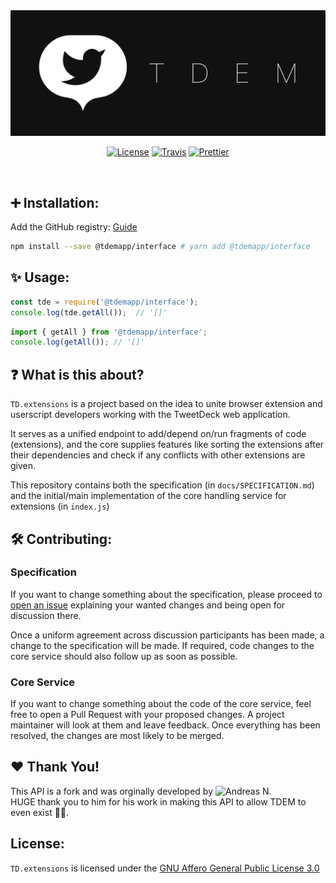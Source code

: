 <div align='center'>

  <a href='https://github.com/tdemapp/tdem/releases'>
    <img alt='TweetDeck Extension Manager' src='https://raw.githubusercontent.com/tdemapp/assets/master/branding/Promotional-Marquee.png' />
  </a>

  [![License](https://img.shields.io/badge/-agpl-blue.svg?longCache=true&style=for-the-badge)](https://github.com/tdemapp/interface/blob/master/LICENSE) 
  [![Travis](https://img.shields.io/travis/tdemapp/interface/master.svg?style=for-the-badge)](https://travis-ci.org/tdemapp/interface) 
  [![Prettier](https://img.shields.io/badge/-%20prettier-c596c7.svg?longCache=true&style=for-the-badge)](https://prettier.io/) 

  <br />
</div>

## ➕ Installation:
Add the GitHub registry: [Guide](https://help.github.com/en/articles/configuring-npm-for-use-with-github-package-registry#authenticating-to-github-package-registry)
```sh
npm install --save @tdemapp/interface # yarn add @tdemapp/interface
```

## ✨ Usage:
```javascript
const tde = require('@tdemapp/interface');
console.log(tde.getAll());  // '[]'
```

```javascript
import { getAll } from '@tdemapp/interface';
console.log(getAll()); // '[]'
```

## ❓ What is this about?
`TD.extensions` is a project based on the idea to unite browser extension and userscript developers working with
the TweetDeck web application.

It serves as a unified endpoint to add/depend on/run fragments of code (extensions), and the core supplies features
like sorting the extensions after their dependencies and check if any conflicts with other extensions are given.

This repository contains both the specification (in `docs/SPECIFICATION.md`) and the initial/main implementation of
the core handling service for extensions (in `index.js`)

## 🛠 Contributing:

### Specification
If you want to change something about the specification, please proceed to [open an issue](https://github.com/DeckHack/TD.extensions/issues/new)
explaining your wanted changes and being open for discussion there.

Once a uniform agreement across discussion participants has been made, a change to the specification will be made. If required,
code changes to the core service should also follow up as soon as possible.

### Core Service
If you want to change something about the code of the core service, feel free to open a Pull Request with your proposed changes. 
A project maintainer will look at them and leave feedback. Once everything has been resolved, the changes are most likely to be
merged.

## ❤️ Thank You!
This API is a fork and was orginally developed by ![Andreas N](https://github.com/pixeldesu).  
HUGE thank you to him for his work in making this API to allow TDEM to even exist 🙌🏻.

## License:
`TD.extensions` is licensed under the [GNU Affero General Public License 3.0](https://www.gnu.org/licenses/agpl-3.0.en.html)
